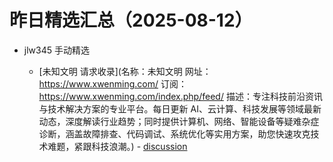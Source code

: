 # 昨日精选汇总（2025-08-12）

- jlw345 手动精选

  - [未知文明 请求收录](名称：未知文明
网址：https://www.xwenming.com/
订阅：https://www.xwenming.com/index.php/feed/
描述：专注科技前沿资讯与技术解决方案的专业平台。每日更新 AI、云计算、科技发展等领域最新动态，深度解读行业趋势；同时提供计算机、网络、智能设备等疑难杂症诊断，涵盖故障排查、代码调试、系统优化等实用方案，助您快速攻克技术难题，紧跟科技浪潮。) - [discussion](https://github.com/BruceFeIix/picker/issues/1887)
